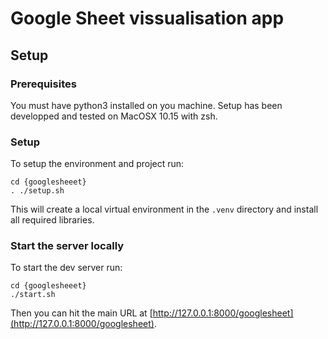# Google Sheet vissualisation app

## Setup

### Prerequisites

You must have python3 installed on you machine.
Setup has been developped and tested on MacOSX 10.15 with zsh.

### Setup

To setup the environment and project run:

```
cd {googlesheeet}
. ./setup.sh
```

This will create a local virtual environment in the `.venv` directory and install all required libraries.

### Start the server locally

To start the dev server run:

```
cd {googlesheeet}
./start.sh
```

Then you can hit the main URL at [http://127.0.0.1:8000/googlesheet](http://127.0.0.1:8000/googlesheet).